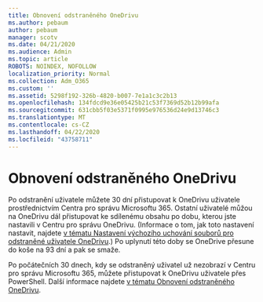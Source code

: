 ```yaml
---
title: Obnovení odstraněného OneDrivu
ms.author: pebaum
author: pebaum
manager: scotv
ms.date: 04/21/2020
ms.audience: Admin
ms.topic: article
ROBOTS: NOINDEX, NOFOLLOW
localization_priority: Normal
ms.collection: Adm_O365
ms.custom: ''
ms.assetid: 5298f192-326b-4820-b007-7e1a1c3c2b13
ms.openlocfilehash: 134fdcd9e36e05425b21c53f7369d52b12b99afa
ms.sourcegitcommit: 631cbb5f03e5371f0995e976536d24e9d13746c3
ms.translationtype: MT
ms.contentlocale: cs-CZ
ms.lasthandoff: 04/22/2020
ms.locfileid: "43758711"
---
```

# <a name="restore-a-deleted-onedrive"></a>Obnovení odstraněného OneDrivu

Po odstranění uživatele můžete 30 dní přistupovat k OneDrivu uživatele prostřednictvím Centra pro správu Microsoftu 365. Ostatní uživatelé můžou na OneDrivu dál přistupovat ke sdílenému obsahu po dobu, kterou jste nastavili v Centru pro správu OneDrivu. (Informace o tom, jak toto nastavení nastavit, najdete [v tématu Nastavení výchozího uchování souborů pro odstraněné uživatele OneDrivu](https://go.microsoft.com/fwlink/?linkid=874267).) Po uplynutí této doby se OneDrive přesune do koše na 93 dní a pak se smaže.
  
Po počátečních 30 dnech, kdy se odstraněný uživatel už nezobrazí v Centru pro správu Microsoftu 365, můžete přistupovat k OneDrivu uživatele přes PowerShell. Další informace najdete [v tématu Obnovení odstraněného OneDrivu](https://go.microsoft.com/fwlink/?linkid=874269).
  

